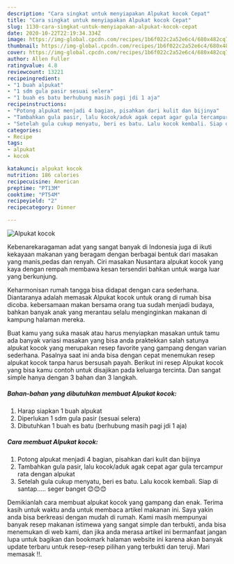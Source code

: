 ```yaml
---
description: "Cara singkat untuk menyiapakan Alpukat kocok Cepat"
title: "Cara singkat untuk menyiapakan Alpukat kocok Cepat"
slug: 1130-cara-singkat-untuk-menyiapakan-alpukat-kocok-cepat
date: 2020-10-22T22:19:34.334Z
image: https://img-global.cpcdn.com/recipes/1b6f022c2a52e6c4/680x482cq70/alpukat-kocok-foto-resep-utama.jpg
thumbnail: https://img-global.cpcdn.com/recipes/1b6f022c2a52e6c4/680x482cq70/alpukat-kocok-foto-resep-utama.jpg
cover: https://img-global.cpcdn.com/recipes/1b6f022c2a52e6c4/680x482cq70/alpukat-kocok-foto-resep-utama.jpg
author: Allen Fuller
ratingvalue: 4.8
reviewcount: 13221
recipeingredient:
- "1 buah alpukat"
- "1 sdm gula pasir sesuai selera"
- "1 buah es batu berhubung masih pagi jdi 1 aja"
recipeinstructions:
- "Potong alpukat menjadi 4 bagian, pisahkan dari kulit dan bijinya"
- "Tambahkan gula pasir, lalu kocok/aduk agak cepat agar gula tercampur rata dengan alpukat"
- "Setelah gula cukup menyatu, beri es batu. Lalu kocok kembali. Siap di santap..... seger banget 😊😊😊"
categories:
- Recipe
tags:
- alpukat
- kocok

katakunci: alpukat kocok 
nutrition: 186 calories
recipecuisine: American
preptime: "PT13M"
cooktime: "PT54M"
recipeyield: "2"
recipecategory: Dinner

---
```



![Alpukat kocok](https://img-global.cpcdn.com/recipes/1b6f022c2a52e6c4/680x482cq70/alpukat-kocok-foto-resep-utama.jpg)

Kebenarekaragaman adat yang sangat banyak di Indonesia juga di ikuti kekayaan makanan yang beragam dengan berbagai bentuk dari masakan yang manis,pedas dan renyah. Ciri masakan Nusantara alpukat kocok yang kaya dengan rempah membawa kesan tersendiri bahkan untuk warga luar yang berkunjung.


Keharmonisan rumah tangga bisa didapat dengan cara sederhana. Diantaranya adalah memasak Alpukat kocok untuk orang di rumah bisa dicoba. kebersamaan makan bersama orang tua sudah menjadi budaya, bahkan banyak anak yang merantau selalu menginginkan makanan di kampung halaman mereka.



Buat kamu yang suka masak atau harus menyiapkan masakan untuk tamu ada banyak variasi masakan yang bisa anda praktekkan salah satunya alpukat kocok yang merupakan resep favorite yang gampang dengan varian sederhana. Pasalnya saat ini anda bisa dengan cepat menemukan resep alpukat kocok tanpa harus bersusah payah.
Berikut ini resep Alpukat kocok yang bisa kamu contoh untuk disajikan pada keluarga tercinta. Dan sangat simple hanya dengan 3 bahan dan 3 langkah.


<!--inarticleads1-->

##### Bahan-bahan yang dibutuhkan membuat Alpukat kocok:

1. Harap siapkan 1 buah alpukat
1. Diperlukan 1 sdm gula pasir (sesuai selera)
1. Dibutuhkan 1 buah es batu (berhubung masih pagi jdi 1 aja)




<!--inarticleads2-->

##### Cara membuat  Alpukat kocok:

1. Potong alpukat menjadi 4 bagian, pisahkan dari kulit dan bijinya
1. Tambahkan gula pasir, lalu kocok/aduk agak cepat agar gula tercampur rata dengan alpukat
1. Setelah gula cukup menyatu, beri es batu. Lalu kocok kembali. Siap di santap..... seger banget 😊😊😊




Demikianlah cara membuat alpukat kocok yang gampang dan enak. Terima kasih untuk waktu anda untuk membaca artikel makanan ini. Saya yakin anda bisa berkreasi dengan mudah di rumah. Kami masih mempunyai banyak resep makanan istimewa yang sangat simple dan terbukti, anda bisa menemukan di web kami, dan jika anda merasa artikel ini bermanfaat jangan lupa untuk bagikan dan bookmark halaman website ini karena akan banyak update terbaru untuk resep-resep pilihan yang terbukti dan teruji. Mari memasak !!. 
